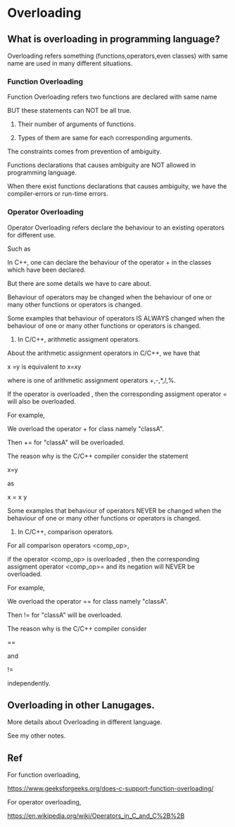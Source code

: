 # Overloading
## What is overloading in programming language?

Overloading refers something (functions,operators,even classes) with same name are used in many different situations.

### Function Overloading
Function Overloading refers two functions are declared with same name 

BUT these statements can NOT be all true.

1. Their number of arguments of functions.

2. Types of them are same for each corresponding arguments.

The constraints comes from prevention of ambiguity.

Functions declarations that causes ambiguity are NOT allowed in programming language.

When there exist functions declarations that causes ambiguity, we have the compiler-errors or run-time errors.

### Operator Overloading

Operator Overloading refers declare the behaviour to an existing operators for different use.

Such as

In C++, one can declare the behaviour of the operator + in the classes which have been declared.

But there are some details we have to care about.

Behaviour of operators may be changed when the behaviour of one or many other functions or operators is changed.

Some examples that behaviour of operators IS ALWAYS changed when the behaviour of one or many other functions or operators is changed.

1. In C/C++, arithmetic assigment operators.

About the arithmetic assignment operators in C/C++, we have that 

x <op>=y is equivalent to x=x<op>y 

  where <op> is one of arithmetic assignment operators +,-,*,/,%.
  
 If the operator <op> is overloaded , then the corresponding assigment operator <op>= will also be overloaded.
 
 For example, 
  
 We overload the operator + for class namely "classA".
 
 Then += for "classA" will be overloaded.
  
 The reason why is the C/C++ compiler consider the statement 
 
  x<op>=y 
 
 as 

  x = x <op> y
    
Some examples that behaviour of operators NEVER be changed when the behaviour of one or many other functions or operators is changed.
  
1. In C/C++, comparison operators.
  
 For all comparison operators <comp_op>,
  
 if the operator <comp_op> is overloaded , then the corresponding assigment operator <comp_op>= and its negation will NEVER be overloaded.
  
  For example, 
  
 We overload the operator == for class namely "classA".
 
 Then != for "classA" will be overloaded.
  
 The reason why is the C/C++ compiler consider 
  
  == 
  
 and
  
  !=
  
independently.
 
## Overloading in other Lanugages.
  
  More details about Overloading in different language. 
  
  See my other notes.
  
## Ref

For function overloading,
  
  https://www.geeksforgeeks.org/does-c-support-function-overloading/
  
For operator overloading,
  
  https://en.wikipedia.org/wiki/Operators_in_C_and_C%2B%2B

